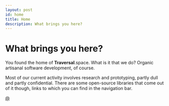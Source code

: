 ```yaml
---
layout: post
id: home
title: Home
description: What brings you here?
---
```


# What brings you here?

You found the home of **Traversal**.space. What is it that we do? Organic artisanal software development, of course.

Most of our current activity involves research and prototyping, partly dull and partly confidential. There are some open-source libraries that come out of it though, links to which you can find in the navigation bar.

<a href="#" class="traversal-email">@</a>
